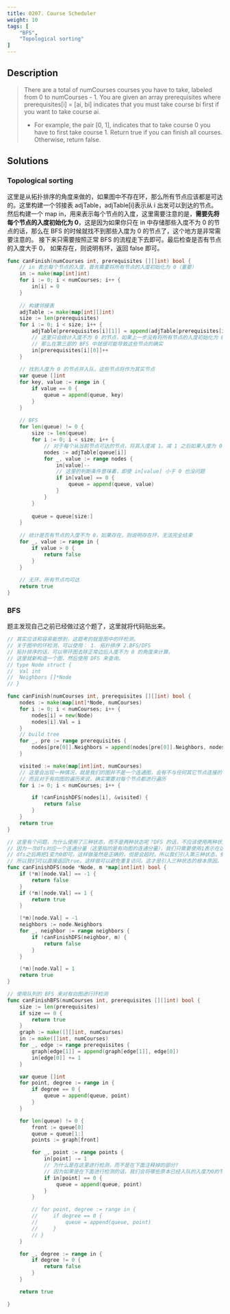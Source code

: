 ```yaml
---
title: 0207. Course Scheduler
weight: 10
tags: [
	"BFS",
	"Topological sorting"
]
---
```


## Description
> There are a total of numCourses courses you have to take, labeled from 0 to numCourses - 1. You are given an array prerequisites where prerequisites[i] = [ai, bi] indicates that you must take course bi first if you want to take course ai.
> 
> - For example, the pair [0, 1], indicates that to take course 0 you have to first take course 1.
> Return true if you can finish all courses. Otherwise, return false.

## Solutions
### Topological sorting
这里是从拓扑排序的角度来做的，如果图中不存在环，那么所有节点应该都是可达的。这里构建一个邻接表 adjTable，adjTable[i]表示从 i 出发可以到达的节点。然后构建一个 map in，用来表示每个节点的入度，这里需要注意的是，**需要先将每个节点的入度初始化为 0**，这是因为如果你只在 in 中存储那些入度不为 0 的节点的话，那么在 BFS 的时候就找不到那些入度为 0 的节点了，这个地方是非常需要注意的。 接下来只需要按照正常 BFS 的流程走下去即可。最后检查是否有节点的入度大于 0， 如果存在，则说明有环，返回 false 即可。
```go
func canFinish(numCourses int, prerequisites [][]int) bool {
    // in 表示每个节点的入度，首先需要将所有节点的入度初始化为 0（重要）
    in := make(map[int]int)
    for i := 0; i < numCourses; i++ {
        in[i] = 0
    }
    
    // 构建邻接表
    adjTable := make(map[int][]int)
    size := len(prerequisites)
    for i := 0; i < size; i++ {
        adjTable[prerequisites[i][1]] = append(adjTable[prerequisites[i][1]], prerequisites[i][0])
        // 这里只会统计入度不为 0 的节点，如果上一步没有将所有节点的入度初始化为 0 的话，
        // 那么在第三部的 BFS 中就很可能导致这些节点的确实
        in[prerequisites[i][0]]++
    }
    
    // 找到入度为 0 的节点并入队，这些节点将作为其实节点
    var queue []int
    for key, value := range in {
        if value == 0 {
            queue = append(queue, key)
        }
    }
    
    // BFS
    for len(queue) != 0 {
        size := len(queue)
        for i := 0; i < size; i++ {
            // 对于每个从当前节点可达的节点，将其入度减 1。减 1 之后如果入度为 0，则将其加入队列中
            nodes := adjTable[queue[i]]
            for _, value := range nodes {
                in[value]--
				// 这里的判断条件意味着，即使 in[value] 小于 0 也没问题
                if in[value] == 0 {
                    queue = append(queue, value)
                }
            }
        }
        
        queue = queue[size:]
    }
    
    // 统计是否有节点的入度不为 0，如果存在，则说明存在环，无法完全结束
    for _, value := range in {
        if value > 0 {
            return false
        }
    }
    
    // 无环，所有节点均可达
    return true
}
```
### BFS
题主发现自己之前已经做过这个题了，这里就将代码贴出来。
```go
// 其实应该和容易能想到，这题考的就是图中的环检测。
// 关于图中的环检测，可以使用： 1. 拓扑排序 2.BFS/DFS
// 拓扑排序的话，可以带环图去除正常边后入度不为 0 的角度来计算。
// 这里就新构造一个图，然后使用 DFS 来查询。
// type Node struct {
// 	Val int
// 	Neighbors []*Node
// }

func canFinish(numCourses int, prerequisites [][]int) bool {
	nodes := make(map[int]*Node, numCourses)
	for i := 0; i < numCourses; i++ {
		nodes[i] = new(Node)
		nodes[i].Val = i
	}
	// build tree
	for _, pre := range prerequisites {
		nodes[pre[0]].Neighbors = append(nodes[pre[0]].Neighbors, nodes[pre[1]])
	}

	visited := make(map[int]int, numCourses)
	// 这里会出现一种情况，就是我们的图并不是一个连通图，会有不与任何其它节点连接的节点存在，所以起始节点不能设为 0 节点，而是应该每个节点都遍历一次
	// 而且对于有向图的遍历来说，确实需要对每个节点都进行遍历
	for i := 0; i < numCourses; i++ {

		if !canFinishDFS(nodes[i], &visited) {
			return false
		}
	}
	return true
}

// 这里有个问题，为什么使用了三种状态，而不是两种状态呢？DFS 的话，不应该使用两种状态就可以了吗？
// 因为一次dfs对应一个连通分量（这里指的是有向图的连通分量），我们只需要使用1表示在这次dfs里面已经访问过，如果在这次dfs里面再次访问，就表示有环，
// dfs之后再把1变为0即可。这样做虽然是正确的，但是会超时。所以我们引入第三种状态，例如-1，表示这个节点已经在之前的dfs里面访问过而且这个节点的连通分量不会存在环，
// 所以我们可以直接返回true。这样做可以避免重复访问。这才是引入三种状态的根本原因。
func canFinishDFS(node *Node, m *map[int]int) bool {
	if (*m)[node.Val] == -1 {
		return false
	}
	if (*m)[node.Val] == 1 {
		return true
	}

	(*m)[node.Val] = -1
	neighbors := node.Neighbors
	for _, neighbor := range neighbors {
		if !canFinishDFS(neighbor, m) {
			return false
		}
	}

	(*m)[node.Val] = 1
	return true
}

// 使用队列的 BFS 来对有向图进行环检测
func canFinishBFS(numCourses int, prerequisites [][]int) bool {
	size := len(prerequisites)
	if size == 0 {
		return true
	}
	graph := make([][]int, numCourses)
	in := make([]int, numCourses)
	for _, edge := range prerequisites {
		graph[edge[1]] = append(graph[edge[1]], edge[0])
		in[edge[0]] += 1
	}

	var queue []int
	for point, degree := range in {
		if degree == 0 {
			queue = append(queue, point)
		}
	}

	for len(queue) != 0 {
		front := queue[0]
		queue = queue[1:]
		points := graph[front]

		for _, point := range points {
			in[point] -= 1
			// 为什么是在这里进行检测，而不是在下面注释掉的部分?
			// 因为如果是在下面进行检测的话，我们会将哪些原本已经入队的入度为0的节点再次入队，这显然是不对的，相当于进入了死循环，会超时
			if in[point] == 0 {
				queue = append(queue, point)
			}
		}

		// for point, degree := range in {
		//     if degree == 0 {
		//         queue = append(queue, point)
		//     }
		// }
	}

	for _, degree := range in {
		if degree != 0 {
			return false
		}
	}

	return true

}

```
